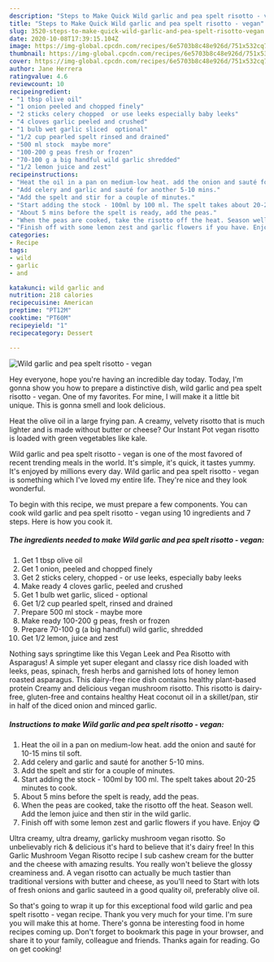 ```yaml
---
description: "Steps to Make Quick Wild garlic and pea spelt risotto - vegan"
title: "Steps to Make Quick Wild garlic and pea spelt risotto - vegan"
slug: 3520-steps-to-make-quick-wild-garlic-and-pea-spelt-risotto-vegan
date: 2020-10-08T17:39:15.104Z
image: https://img-global.cpcdn.com/recipes/6e5703b8c48e926d/751x532cq70/wild-garlic-and-pea-spelt-risotto-vegan-recipe-main-photo.jpg
thumbnail: https://img-global.cpcdn.com/recipes/6e5703b8c48e926d/751x532cq70/wild-garlic-and-pea-spelt-risotto-vegan-recipe-main-photo.jpg
cover: https://img-global.cpcdn.com/recipes/6e5703b8c48e926d/751x532cq70/wild-garlic-and-pea-spelt-risotto-vegan-recipe-main-photo.jpg
author: Jane Herrera
ratingvalue: 4.6
reviewcount: 10
recipeingredient:
- "1 tbsp olive oil"
- "1 onion peeled and chopped finely"
- "2 sticks celery chopped  or use leeks especially baby leeks"
- "4 cloves garlic peeled and crushed"
- "1 bulb wet garlic sliced  optional"
- "1/2 cup pearled spelt rinsed and drained"
- "500 ml stock  maybe more"
- "100-200 g peas fresh or frozen"
- "70-100 g a big handful wild garlic shredded"
- "1/2 lemon juice and zest"
recipeinstructions:
- "Heat the oil in a pan on medium-low heat. add the onion and sauté for 10-15 mins til soft."
- "Add celery and garlic and sauté for another 5-10 mins."
- "Add the spelt and stir for a couple of minutes."
- "Start adding the stock - 100ml by 100 ml. The spelt takes about 20-25 minutes to cook."
- "About 5 mins before the spelt is ready, add the peas."
- "When the peas are cooked, take the risotto off the heat. Season well. Add the lemon juice and then stir in the wild garlic."
- "Finish off with some lemon zest and garlic flowers if you have. Enjoy 😋"
categories:
- Recipe
tags:
- wild
- garlic
- and

katakunci: wild garlic and 
nutrition: 218 calories
recipecuisine: American
preptime: "PT12M"
cooktime: "PT60M"
recipeyield: "1"
recipecategory: Dessert

---
```



![Wild garlic and pea spelt risotto - vegan](https://img-global.cpcdn.com/recipes/6e5703b8c48e926d/751x532cq70/wild-garlic-and-pea-spelt-risotto-vegan-recipe-main-photo.jpg)

Hey everyone, hope you're having an incredible day today. Today, I'm gonna show you how to prepare a distinctive dish, wild garlic and pea spelt risotto - vegan. One of my favorites. For mine, I will make it a little bit unique. This is gonna smell and look delicious.

Heat the olive oil in a large frying pan. A creamy, velvety risotto that is much lighter and is made without butter or cheese? Our Instant Pot vegan risotto is loaded with green vegetables like kale.

Wild garlic and pea spelt risotto - vegan is one of the most favored of recent trending meals in the world. It's simple, it's quick, it tastes yummy. It's enjoyed by millions every day. Wild garlic and pea spelt risotto - vegan is something which I've loved my entire life. They're nice and they look wonderful.


To begin with this recipe, we must prepare a few components. You can cook wild garlic and pea spelt risotto - vegan using 10 ingredients and 7 steps. Here is how you cook it.

<!--inarticleads1-->

##### The ingredients needed to make Wild garlic and pea spelt risotto - vegan:

1. Get 1 tbsp olive oil
1. Get 1 onion, peeled and chopped finely
1. Get 2 sticks celery, chopped - or use leeks, especially baby leeks
1. Make ready 4 cloves garlic, peeled and crushed
1. Get 1 bulb wet garlic, sliced - optional
1. Get 1/2 cup pearled spelt, rinsed and drained
1. Prepare 500 ml stock - maybe more
1. Make ready 100-200 g peas, fresh or frozen
1. Prepare 70-100 g (a big handful) wild garlic, shredded
1. Get 1/2 lemon, juice and zest


Nothing says springtime like this Vegan Leek and Pea Risotto with Asparagus! A simple yet super elegant and classy rice dish loaded with leeks, peas, spinach, fresh herbs and garnished lots of honey lemon roasted asparagus. This dairy-free rice dish contains healthy plant-based protein Creamy and delicious vegan mushroom risotto. This risotto is dairy-free, gluten-free and contains healthy Heat coconut oil in a skillet/pan, stir in half of the diced onion and minced garlic. 

<!--inarticleads2-->

##### Instructions to make Wild garlic and pea spelt risotto - vegan:

1. Heat the oil in a pan on medium-low heat. add the onion and sauté for 10-15 mins til soft.
1. Add celery and garlic and sauté for another 5-10 mins.
1. Add the spelt and stir for a couple of minutes.
1. Start adding the stock - 100ml by 100 ml. The spelt takes about 20-25 minutes to cook.
1. About 5 mins before the spelt is ready, add the peas.
1. When the peas are cooked, take the risotto off the heat. Season well. Add the lemon juice and then stir in the wild garlic.
1. Finish off with some lemon zest and garlic flowers if you have. Enjoy 😋


Ultra creamy, ultra dreamy, garlicky mushroom vegan risotto. So unbelievably rich &amp; delicious it&#39;s hard to believe that it&#39;s dairy free! In this Garlic Mushroom Vegan Risotto recipe I sub cashew cream for the butter and the cheese with amazing results. You really won&#39;t believe the glossy creaminess and. A vegan risotto can actually be much tastier than traditional versions with butter and cheese, as you&#39;ll need to Start with lots of fresh onions and garlic sauteed in a good quality oil, preferably olive oil. 

So that's going to wrap it up for this exceptional food wild garlic and pea spelt risotto - vegan recipe. Thank you very much for your time. I'm sure you will make this at home. There's gonna be interesting food in home recipes coming up. Don't forget to bookmark this page in your browser, and share it to your family, colleague and friends. Thanks again for reading. Go on get cooking!
